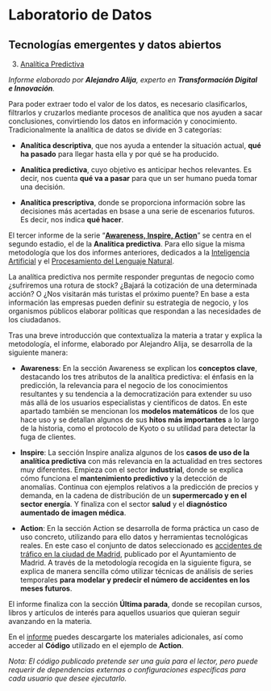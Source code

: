 # Laboratorio de Datos #

## Tecnologías emergentes y datos abiertos ##

3. [Analítica Predictiva](https://datos.gob.es/es/documentacion/tecnologias-emergentes-y-datos-abiertos-analitica-predictiva)

*Informe elaborado por **Alejandro Alija**, experto en **Transformación Digital e Innovación**.*

Para poder extraer todo el valor de los datos, es necesario clasificarlos, filtrarlos y cruzarlos mediante procesos de analítica que nos ayuden a sacar conclusiones, convirtiendo los datos en información y conocimiento. Tradicionalmente la analítica de datos se divide en 3 categorías:

- **Analítica descriptiva**, que nos ayuda a entender la situación actual, **qué ha pasado** para llegar hasta ella y por qué se ha producido.

- **Analítica predictiva**, cuyo objetivo es anticipar hechos relevantes. Es decir, nos cuenta **qué va a pasar** para que un ser humano pueda tomar una decisión.

- **Analítica prescriptiva**, donde se proporciona información sobre las decisiones más acertadas en bsase a una serie de escenarios futuros.  Es decir, nos indica **qué hacer**.

El tercer informe de la serie “[**Awareness, Inspire, Action**](https://datos.gob.es/es/noticia/datosgobes-lanza-una-serie-de-informes-sobre-tecnologias-disruptivas-y-datos-abiertos)” se centra en el segundo estadio, el de la **Analítica predictiva**. Para ello sigue la misma metodología que los dos informes anteriores, dedicados a la [Inteligencia Artificial](https://datos.gob.es/es/documentacion/tecnologias-emergentes-y-datos-abiertos-inteligencia-artificial) y el [Procesamiento del Lenguaje Natural](https://datos.gob.es/es/documentacion/tecnologias-emergentes-y-datos-abiertos-procesamiento-del-lenguaje-natural).

La analítica predictiva nos permite responder preguntas de negocio como ¿sufriremos una rotura de stock? ¿Bajará la cotización de una determinada acción? O ¿Nos visitarán más turistas el próximo puente? En base a esta información las empresas pueden definir su estrategia de negocio, y los organismos públicos elaborar políticas que respondan a las necesidades de los ciudadanos.

Tras una breve introducción que contextualiza la materia a tratar y explica la metodología, el informe, elaborado por Alejandro Alija, se desarrolla de la siguiente manera:

- **Awareness**: En la sección Awareness se explican los **conceptos clave**, destacando los tres atributos de la analítica predictiva: el énfasis en la predicción, la relevancia para el negocio de los conocimientos resultantes y su tendencia a la democratización para extender su uso más allá de los usuarios especialistas y científicos de datos. En este apartado también se mencionan los **modelos matemáticos** de los que hace uso y se detallan algunos de sus **hitos más importantes** a lo largo de la historia, como el protocolo de Kyoto o su utilidad para detectar la fuga de clientes. 

- **Inspire**: La sección Inspire analiza algunos de los **casos de uso de la analítica predictiva** con más relevancia en la actualidad en tres sectores muy diferentes. Empieza con el sector **industrial**, donde se explica cómo funciona el **mantenimiento predictivo** y la detección de anomalías. Continua con ejemplos relativos a la predicción de precios y demanda, en la cadena de distribución de un **supermercado y en el sector energía**. Y finaliza con el sector **salud** y el **diagnóstico aumentado de imagen médica**.

- **Action**: En la sección Action se desarrolla de forma práctica un caso de uso concreto, utilizando para ello datos y herramientas tecnológicas reales. En este caso el conjunto de datos seleccionado es [accidentes de tráfico en la ciudad de Madrid](https://datos.gob.es/es/catalogo/l01280796-accidentes-de-trafico-de-la-ciudad-de-madrid1), publicado por el Ayuntamiento de Madrid. A través de la metodología recogida en la siguiente figura, se explica de manera sencilla cómo utilizar técnicas de análisis de series temporales **para modelar y predecir el número de accidentes en los meses futuros**.


El informe finaliza con la sección **Última parada**, donde se recopilan cursos, libros y artículos de interés para aquellos usuarios que quieran seguir avanzando en la materia.

En el [informe](https://datos.gob.es/es/documentacion/tecnologias-emergentes-y-datos-abiertos-analitica-predictiva) puedes descargarte los materiales adicionales, así como acceder al **Código** utilizado en el ejemplo de **Action**.

*Nota: El código publicado pretende ser una guía para el lector, pero puede requerir de dependencias externas o configuraciones específicas para cada usuario que desee ejecutarlo.​*
